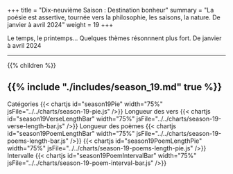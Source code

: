 +++
title = "Dix-neuvième Saison : Destination bonheur"
summary = "La poésie est assertive, tournée vers la philosophie, les saisons, la nature. De janvier à avril 2024"
weight = 19
+++

Le temps, le printemps... Quelques thèmes résonnnent plus fort. De janvier à avril 2024

---
{{% children  %}}

{{% include "./includes/season_19.md" true %}}
---
Catégories
{{< chartjs id="season19Pie" width="75%" jsFile="../../charts/season-19-pie.js" />}}
Longueur des vers
{{< chartjs id="season19VerseLengthBar" width="75%" jsFile="../../charts/season-19-verse-length-bar.js" />}}
Longueur des poèmes
{{< chartjs id="season19PoemLengthBar" width="75%" jsFile="../../charts/season-19-poems-length-bar.js" />}}
{{< chartjs id="season19PoemLengthPie" width="75%" jsFile="../../charts/season-19-poems-length-pie.js" />}}
Intervalle
{{< chartjs id="season19PoemIntervalBar" width="75%" jsFile="../../charts/season-19-poem-interval-bar.js" />}}
